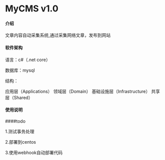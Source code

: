 # MyCMS v1.0

#### 介绍

文章内容自动采集系统,通过采集网络文章，发布到网站

#### 软件架构

语言：c#（.net core）

数据库：mysql

结构：

应用层（Applications）
领域层（Domain）
基础设施层（Infrastructure）
共享层（Shared）


#### 使用说明

####todo

1.测试事务处理

2.部署到centos

3.使用webhook自动部署代码

